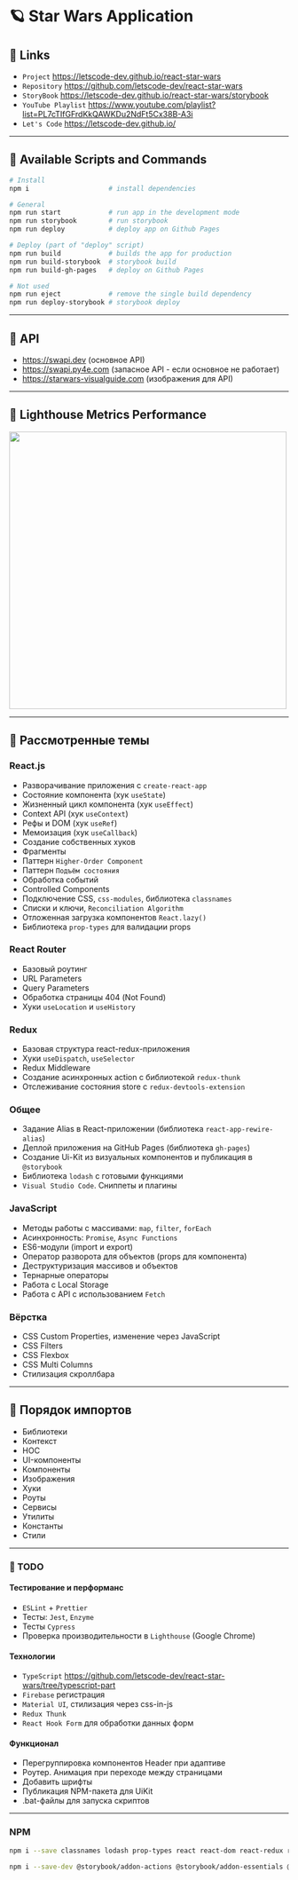 # 🪐 Star Wars Application

## 🐧 Links

- `Project` https://letscode-dev.github.io/react-star-wars
- `Repository` https://github.com/letscode-dev/react-star-wars
- `StoryBook` https://letscode-dev.github.io/react-star-wars/storybook
- `YouTube Playlist` https://www.youtube.com/playlist?list=PL7cTIfGFrdKkQAWKDu2NdFt5Cx38B-A3i
- `Let's Code` https://letscode-dev.github.io/

---

## 🐶 Available Scripts and Commands

```bash
# Install
npm i                    # install dependencies
```

```bash
# General
npm run start            # run app in the development mode
npm run storybook        # run storybook
npm run deploy           # deploy app on Github Pages
```

```bash
# Deploy (part of "deploy" script)
npm run build            # builds the app for production
npm run build-storybook  # storybook build
npm run build-gh-pages   # deploy on Github Pages
```

```bash
# Not used
npm run eject            # remove the single build dependency
npm run deploy-storybook # storybook deploy
```

---

## 🦄 API

- https://swapi.dev (основное API)
- https://swapi.py4e.com (запасное API - если основное не работает)
- https://starwars-visualguide.com (изображения для API)

---

## 🐗 Lighthouse Metrics Performance

<img src="https://github.com/dev-pandaren/react-star-wars/blob/__temp__/_temp/readme/lighthouse.png?raw=true" width="500px" />

---

## 🐼 Рассмотренные темы

### React.js

- Разворачивание приложения с `create-react-app`
- Состояние компонента (хук `useState`)
- Жизненный цикл компонента (хук `useEffect`)
- Context API (хук `useContext`)
- Рефы и DOM (хук `useRef`)
- Мемоизация (хук `useCallback`)
- Создание собственных хуков
- Фрагменты
- Паттерн `Higher-Order Component`
- Паттерн `Подъём состояния`
- Обработка событий
- Controlled Components
- Подключение CSS, `css-modules`, библиотека `classnames`
- Списки и ключи, `Reconciliation Algorithm`
- Отложенная загрузка компонентов `React.lazy()`
- Библиотека `prop-types` для валидации props

### React Router

- Базовый роутинг
- URL Parameters
- Query Parameters
- Обработка страницы 404 (Not Found)
- Хуки `useLocation` и `useHistory`

### Redux

- Базовая структура react-redux-приложения
- Хуки `useDispatch`, `useSelector`
- Redux Middleware
- Создание асинхронных action с библиотекой `redux-thunk`
- Отслеживание состояния store с `redux-devtools-extension`

### Общее

- Задание Alias в React-приложении (библиотека `react-app-rewire-alias`)
- Деплой приложения на GitHub Pages (библиотека `gh-pages`)
- Создание Ui-Kit из визуальных компонентов и публикация в `@storybook`
- Библиотека `lodash` с готовыми функциями
- `Visual Studio Code`. Сниппеты и плагины

### JavaScript

- Методы работы с массивами: `map`, `filter`, `forEach`
- Асинхронность: `Promise`, `Async Functions`
- ES6-модули (import и export)
- Оператор разворота для объектов (props для компонента)
- Деструктуризация массивов и объектов
- Тернарные операторы
- Работа с Local Storage
- Работа с API с использованием `Fetch`

### Вёрстка

- CSS Custom Properties, изменение через JavaScript
- CSS Filters
- CSS Flexbox
- CSS Multi Columns
- Стилизация скроллбара

---

## 🐣 Порядок импортов

- Библиотеки
- Контекст
- HOC
- UI-компоненты
- Компоненты
- Изображения
- Хуки
- Роуты
- Сервисы
- Утилиты
- Константы
- Стили

---

### 🐨 TODO

#### Тестирование и перформанс

- `ESLint` + `Prettier`
- Тесты: `Jest`, `Enzyme`
- Тесты `Cypress`
- Проверка производительности в `Lighthouse` (Google Chrome)

#### Технологии

- `TypeScript` https://github.com/letscode-dev/react-star-wars/tree/typescript-part
- `Firebase` регистрация
- `Material UI`, стилизация через css-in-js
- `Redux Thunk`
- `React Hook Form` для обработки данных форм

#### Функционал

- Перегруппировка компонентов Header при адаптиве
- Роутер. Анимация при переходе между страницами
- Добавить шрифты
- Публикация NPM-пакета для UiKit
- .bat-файлы для запуска скриптов

---

### NPM

```bash
npm i --save classnames lodash prop-types react react-dom react-redux react-router react-router-dom react-scripts redux redux-devtools-extension redux-thunk
```

```bash
npm i --save-dev @storybook/addon-actions @storybook/addon-essentials @storybook/addon-links @storybook/node-logger @storybook/preset-create-react-app @storybook/react @storybook/storybook-deployer gh-pages react-app-rewire-alias react-app-rewired
```
